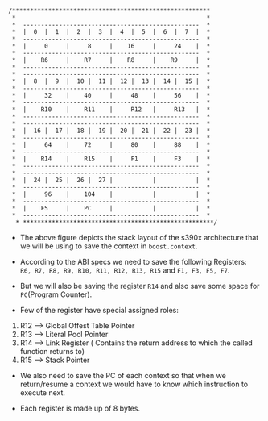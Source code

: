 ```
/*******************************************************
 *                                                     *
 *  -------------------------------------------------  *
 *  |  0  |  1  |  2  |  3  |  4  |  5  |  6  |  7  |  *
 *  -------------------------------------------------  *
 *  |     0     |     8     |    16     |     24    |  *
 *  -------------------------------------------------  *
 *  |    R6     |    R7     |    R8     |    R9     |  *
 *  -------------------------------------------------  *
 *  -------------------------------------------------  *
 *  |  8  |  9  |  10 |  11 |  12 |  13 |  14 |  15 |  *
 *  -------------------------------------------------  *
 *  |     32    |    40     |     48    |     56    |  *
 *  -------------------------------------------------  *
 *  |    R10    |    R11    |     R12   |     R13   |  *
 *  -------------------------------------------------  *
 *  -------------------------------------------------  *
 *  |  16 |  17 |  18 |  19 |  20 |  21 |  22 |  23 |  *
 *  -------------------------------------------------  *
 *  |     64    |    72     |     80    |     88    |  *
 *  -------------------------------------------------  *
 *  |    R14    |    R15    |     F1    |     F3    |  *
 *  -------------------------------------------------  *
 *  -------------------------------------------------  *
 *  |  24 |  25 |  26 |  27 |           |           |  *
 *  -------------------------------------------------  *
 *  |     96    |    104    |           |           |  *
 *  -------------------------------------------------  *
 *  |    F5     |    PC     |           |           |  *
 *  -------------------------------------------------  *
  * *****************************************************/
```

* The above figure depicts the stack layout of the s390x architecture that
we will be using to save the context in `boost.context`.

* According to the ABI specs we need to save the following Registers:
` R6, R7, R8, R9, R10, R11, R12, R13, R15` and `F1, F3, F5, F7`.

* But we will also be saving the register `R14` and also save some space for
`PC`(Program Counter).

* Few of the register have special assigned roles:

1. R12 --> Global Offest Table Pointer
2. R13 --> Literal Pool Pointer
3. R14 --> Link Register ( Contains the return address to which the called function returns to)
4. R15 --> Stack Pointer

* We also need to save the PC of each context so that when we return/resume a
context we would have to know which instruction to execute next.

* Each register is made up of 8 bytes.


